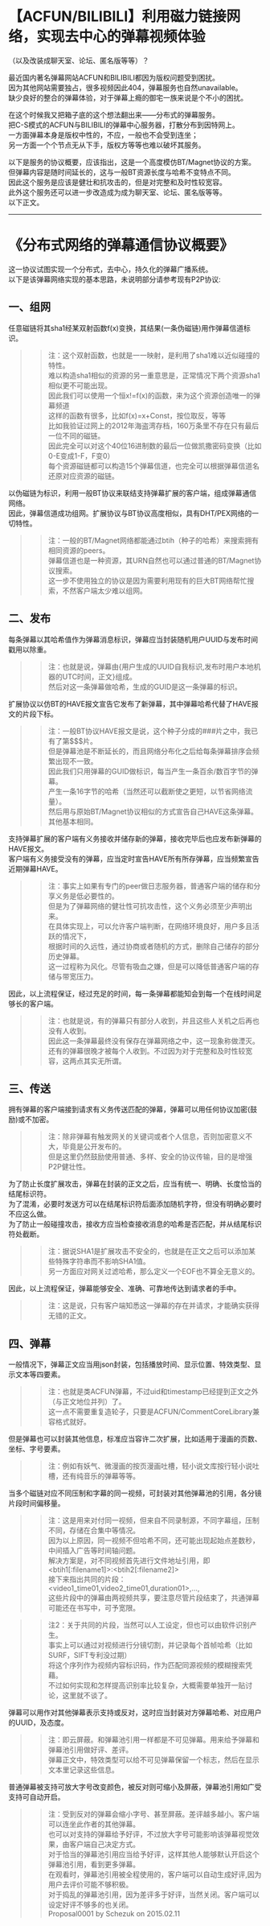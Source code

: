 # 【ACFUN/BILIBILI】利用磁力链接网络，实现去中心的弹幕视频体验
（以及改装成聊天室、论坛、匿名版等等）？

最近国内著名弹幕网站ACFUN和BILIBILI都因为版权问题受到困扰。  
因为其他网站需要独占，很多视频因此404，弹幕服务也自然unavailable。  
缺少良好的整合的弹幕体验，对于弹幕上瘾的御宅一族来说是个不小的困扰。  

在这个时候我又把箱子底的这个想法翻出来——分布式的弹幕服务。  
把C-S模式的ACFUN与BILIBILI的弹幕中心服务器，打散分布到因特网上。  
一方面弹幕本身是版权中性的，不应，一般也不会受到连坐；  
另一方面一个个节点无从下手，版权方等等也难以破坏其服务。  

以下是服务的协议概要，应该指出，这是一个高度模仿BT/Magnet协议的方案。  
但弹幕内容是随时间延长的，这与一般BT资源长度与哈希不变特点不同。  
因此这个服务是应该是健壮和抗攻击的，但是对完整和及时性较宽容。  
此外这个服务还可以进一步改造成为成为聊天室、论坛、匿名版等等。  
以下正文。  

--------------------------------------------------------------

# 《分布式网络的弹幕通信协议概要》  

这一协议试图实现一个分布式，去中心，持久化的弹幕广播系统。  
以下是该弹幕网络实现的基本思路，未说明部分请参考现有P2P协议:  

## 一、组网  

任意磁链将其sha1经某双射函数f(x)变换，其结果(一条伪磁链)用作弹幕信道标识。  
>>注：这个双射函数，也就是一一映射，是利用了sha1难以近似碰撞的特性。  
>>难以构造sha1相似的资源的另一重意思是，正常情况下两个资源sha1相似更不可能出现。  
>>因此我们可以使用一个恒x!=f(x)的函数，来为这个资源创造唯一的弹幕频道  
>>这样的函数有很多，比如f(x)=x+Const，按位取反，等等  
>>比如我验证过网上的2012年海盗湾存档，160万条里不存在只有最后一位不同的磁链。  
>>因此完全可以对这个40位16进制数的最后一位做凯撒密码变换（比如0-E变成1-F，F变0）  
>>每个资源磁链都可以构造15个弹幕信道，也完全可以根据弹幕信道名还原对应资源的磁链。  

以伪磁链为标识，利用一般BT协议来联结支持弹幕扩展的客户端，组成弹幕通信网络。  
因此，弹幕信道成功组网。扩展协议与BT协议高度相似，具有DHT/PEX网络的一切特性。  
>>注：一般的BT/Magnet网络都能通过btih（种子的哈希）来搜索拥有相同资源的peers。  
>>弹幕信道也是一种资源，其URN自然也可以通过普通的BT/Magnet协议搜索。  
>>这一步不使用独立的协议是因为需要利用现有的巨大BT网络帮忙搜索，不然客户端太少难以组网。  

## 二、发布  

每条弹幕以其哈希值作为弹幕消息标识，弹幕应当封装随机用户UUID与发布时间戳用以除重。  
>>注：也就是说，弹幕由{用户生成的UUID自我标识,发布时用户本地机器的UTC时间，正文}组成。  
>>然后对这一条弹幕做哈希，生成的GUID是这一条弹幕的标识。  

扩展协议以仿BT的HAVE报文宣告它发布了新弹幕，其中弹幕哈希代替了HAVE报文的片段下标。  
>>注：一般BT协议HAVE报文是说，这个种子分成的###片之中，我已有了第$$$片。  
>>但是弹幕池是不断延长的，而且网络分布化之后给每条弹幕排序会频繁出现不一致。  
>>因此我们只用弹幕的GUID做标识，每当产生一条百余/数百字节的弹幕。  
>>产生一条16字节的哈希（当然还可以截断使之更短，以节省网络流量）。  
>>然后用与原始BT/Magnet协议相似的方式宣告自己HAVE这条弹幕。其他基本相同。  

支持弹幕扩展的客户端有义务接收并储存新的弹幕，接收完毕后也应发布新弹幕的HAVE报文。  
客户端有义务接受没有的弹幕，应当定时宣告HAVE所有所存弹幕，应当频繁宣告近期弹幕HAVE。  
>>注：事实上如果有专门的peer做日志服务器，普通客户端的储存和分享义务是低必要性的。  
>>但是为了弹幕网络的健壮性可抗攻击性，这个义务必须至少声明出来。  
>>在具体实现上，可以允许客户端判断，在网络环境良好，用户多且活跃的情况下，  
>>根据时间的久远性，通过协商或者随机的方式，删除自己储存的部分历史弹幕。  
>>这一过程称为风化。尽管有吸血之嫌，但是可以降低普通客户端的存储与带宽压力。  

因此，以上流程保证，经过充足的时间，每一条弹幕都能知会到每一个在线时间足够长的客户端。  
>>注：也就是说，有的弹幕只有部分人收到，并且这些人关机之后再也没有人收到。  
>>因此这一条弹幕最终没有保存在弹幕网络之中，这一现象称做湮灭。  
>>还有的弹幕很晚才被每个人收到。不过因为对于完整和及时性较宽容，这两点其实无所谓。  

## 三、传送

拥有弹幕的客户端接到请求有义务传送匹配的弹幕，弹幕可以用任何协议加密(鼓励)或不加密。  
>>注：除非弹幕有触发网关的关键词或者个人信息，否则加密意义不大，毕竟是公开发布的。  
>>但是这里仍然鼓励使用普通、多样、安全的协议传输，目的是增强P2P健壮性。  

为了防止长度扩展攻击，弹幕在封装的正文之后，应当有统一、明确、长度恰当的结尾标识符。  
为了混淆，必要时发送方可以在结尾标识符后面添加随机字符，但没有明确必要时不应这么做。  
为了防止一般碰撞攻击，接收方应当检查接收消息的哈希是否匹配，并从结尾标识符处截断。  
>>注：据说SHA1是扩展攻击不安全的，也就是在正文之后可以添加某些特殊字符串而不影响SHA1值。  
>>另一方面应对网关过滤哈希，那么定义一个EOF也不算全无意义的。  

因此，以上流程保证，弹幕能够安全、准确、可靠地传达到请求者的手中。  
>>注：这是说，只有客户端知悉这一弹幕的存在并请求，才能确实获得无错的正文。  

## 四、弹幕

一般情况下，弹幕正文应当用json封装，包括播放时间、显示位置、特效类型、显示文本等四要素。  
>>注：也就是类ACFUN弹幕，不过uid和timestamp已经提到正文之外（与正文地位并列）了。  
>>这一点不需要重复造轮子，只要是ACFUN/CommentCoreLibrary兼容格式就好。  

但是弹幕也可以封装其他信息，标准应当容许二次扩展，比如适用于漫画的页数、坐标、字号要素。  
>>注：例如有妖气、微漫画的按页漫画吐槽，轻小说文库按行轻小说吐槽，还有纯音乐的弹幕等等。  

当多个磁链对应不同压制和字幕的同一视频，可封装对其他弹幕池的引用，各分镜片段时间偏移量。  
>>注：这是用来对付同一视频，但来自不同录制源，不同字幕组，压制不同，存储在合集中等情况。  
>>因为以上原因，同一视频不但哈希不同，还可能出现起始点差数秒，中间插入广告等时间轴问题。  
>>解决方案是，对不同视频首先进行文件地址引用，即<btih1[:filename1]>:<btih2[:filename2]>  
>>接下来指出共同的片段：<video1_time01,video2_time01,duration01>,...,  
>>这些片段中的弹幕由两视频共享，要注意尽管片段结束了，共通弹幕可能还在书写中，可予宽限。  

>>注2：关于共同的片段，当然可以人工设定，但也可以由软件识别产生。  
>>事实上可以通过对视频进行分镜切割，并记录每个首帧哈希（比如SURF，SIFT专利没过期）  
>>将这个序列作为视频内容标识码，作为匹配同源视频的模糊搜索凭藉。  
>>不过如何实现和怎样提高识别率比较复杂，大概需要单独开一贴讨论，这里就不谈了。  

弹幕可以用作对其他弹幕表示支持或反对，这时应当封装对方弹幕哈希、对应用户的UUID，及态度。  
>>注：即云屏蔽。和弹幕池引用一样都是不可见弹幕。用来给予弹幕和弹幕池引用做好评、差评。  
>>弹幕正文中，特效类型可以给不可见弹幕保留一个标志，然后在显示文本里记录这些信息。  

普通弹幕被支持可放大字号改变颜色，被反对则可缩小及屏蔽，弹幕池引用如广受支持可自动开启。  
>>注：受到反对的弹幕会缩小字号、甚至屏蔽。差评越多越小。客户端可以连坐此作者的其他弹幕。  
>>也可以对支持的弹幕给予好评，不过放大字号可能影响该弹幕视觉效果，由客户端自己决定方式。  
>>对于恰当的弹幕池引用应当给予好评，这样其他人能够默认开启这个弹幕池引用，看到更多弹幕。  
>>在观看时，弹幕池引用被全程使用的，客户端可以自动生成好评,因为用户去评价可能不够积极。  
>>对于捣乱的弹幕池引用，因为差评多于好评，当然关闭。客户端可以设定好评不够多的也关闭。  
Proposal0001 by Schezuk on 2015.02.11
